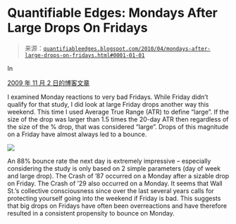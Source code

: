 <!--yml

category: 未分类

date: 2024-05-18 13:01:35

-->

# Quantifiable Edges: Mondays After Large Drops On Fridays

> 来源：[`quantifiableedges.blogspot.com/2010/04/mondays-after-large-drops-on-fridays.html#0001-01-01`](http://quantifiableedges.blogspot.com/2010/04/mondays-after-large-drops-on-fridays.html#0001-01-01)

In

[2009 年 11 月 2 日的博客文章](http://quantifiableedges.blogspot.com/2009/11/do-very-bad-fridays-set-up-crash.html)

I examined Monday reactions to very bad Fridays. While Friday didn’t qualify for that study, I did look at large Friday drops another way this weekend. This time I used Average True Range (ATR) to define “large”. If the size of the drop was larger than 1.5 times the 20-day ATR then regardless of the size of the % drop, that was considered “large”. Drops of this magnitude on a Friday have almost always led to a bounce.

![](https://blogger.googleusercontent.com/img/b/R29vZ2xl/AVvXsEgXdEpVecHK-wQuC-BJnZZZI95ydtA6B9vGZnrcrDnLEDM-25Xp2O5_58Qzphg3shIQP7Xz-kFzErgF-kAQvbloli1AUlI7lcViq0Q_N3zv5W7vtzt9CyEV1Rn-i48mEHZ_fe_JZvUz-sgS/s1600/2010-4-19+png.png)

An 88% bounce rate the next day is extremely impressive – especially considering the study is only based on 2 simple parameters (day of week and large drop). The Crash of ’87 occurred on a Monday after a sizable drop on Friday. The Crash of ’29 also occurred on a Monday. It seems that Wall St.’s collective consciousness since over the last several years calls for protecting yourself going into the weekend if Friday is bad. This suggests that big drops on Fridays have often been overreactions and have therefore resulted in a consistent propensity to bounce on Monday.
